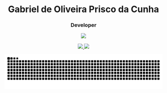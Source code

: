 <h1 align="center">Gabriel de Oliveira Prisco da Cunha</h1>
<h3 align="center">Developer</h3>

<p align="center">
  <a href="https://skillicons.dev"   >
    <img src="https://skillicons.dev/icons?i=vscode,javascript,css,html,nodejs,ts,express,nest,git,figma,github,linux,postman,mongodb" />
  </a>
</p>

<div align="center">
  <a href="https://github.com/Prisco12">
    <img loading="lazy" height="180em" src="https://github-readme-stats.vercel.app/api/top-langs/?username=Prisco12&layout=compact&langs_count=7&theme=dark"/>
    <img loading="lazy" height="180em" src="https://github-readme-stats.vercel.app/api?username=Prisco12&show_icons=true&theme=dark&include_all_commits=true&count_private=true"/>
  </a>
</div>

![Snake animation](https://github.com/Prisco12/Prisco12/blob/output/github-contribution-grid-snake-dark.svg)
